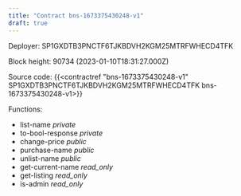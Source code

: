 ```yaml
---
title: "Contract bns-1673375430248-v1"
draft: true
---
```

Deployer: SP1GXDTB3PNCTF6TJKBDVH2KGM25MTRFWHECD4TFK


 



Block height: 90734 (2023-01-10T18:31:27.000Z)

Source code: {{<contractref "bns-1673375430248-v1" SP1GXDTB3PNCTF6TJKBDVH2KGM25MTRFWHECD4TFK bns-1673375430248-v1>}}

Functions:

* list-name _private_
* to-bool-response _private_
* change-price _public_
* purchase-name _public_
* unlist-name _public_
* get-current-name _read_only_
* get-listing _read_only_
* is-admin _read_only_
